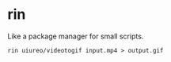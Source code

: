 # rin
Like a package manager for small scripts.

``` shell
rin uiureo/videotogif input.mp4 > output.gif
```
